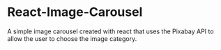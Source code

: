 # React-Image-Carousel
A simple image carousel created with react that uses the Pixabay API to allow the user to choose the image category.
